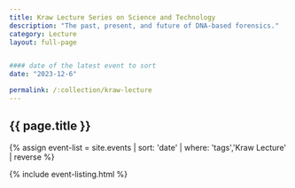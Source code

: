 ```yaml
---
title: Kraw Lecture Series on Science and Technology
description: "The past, present, and future of DNA-based forensics."
category: Lecture
layout: full-page


#### date of the latest event to sort
date: "2023-12-6"

permalink: /:collection/kraw-lecture
---
```

<section id="main-content">
<div class="grid-container large">
<section class="heading">
<h2 class="underline">{{ page.title }}</h2>
</section>

<div class="events-card-list fade-out-siblings">
{% assign event-list = site.events | sort: 'date' | where: 'tags','Kraw Lecture' | reverse %}

{% include event-listing.html %}
